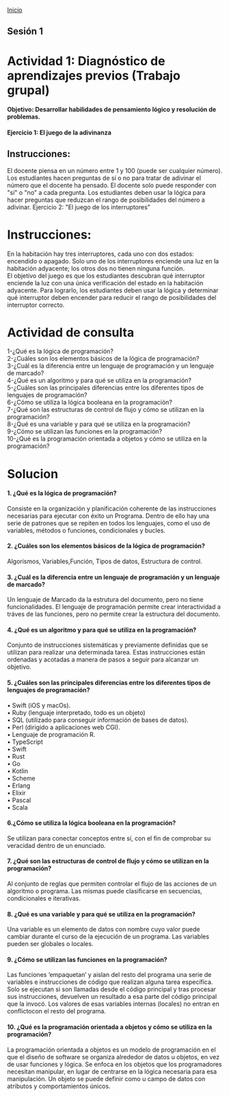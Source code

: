 <!-- No borrar o modificar -->
[Inicio](./index.md)

## Sesión 1 

# Actividad 1: Diagnóstico de aprendizajes previos (Trabajo grupal)

#### Objetivo: Desarrollar habilidades de pensamiento lógico y resolución de problemas.

#### Ejercicio 1: El juego de la adivinanza

## Instrucciones:

El docente piensa en un número entre 1 y 100 (puede ser cualquier número).
Los estudiantes hacen preguntas de sí o no para tratar de adivinar el número que el docente ha pensado.
El docente solo puede responder con "sí" o "no" a cada pregunta.
Los estudiantes deben usar la lógica para hacer preguntas que reduzcan el rango de posibilidades del número a adivinar.
Ejercicio 2: "El juego de los interruptores"

# Instrucciones:

En la habitación hay tres interruptores, cada uno con dos estados: encendido o apagado.
Solo uno de los interruptores enciende una luz en la habitación adyacente; los otros dos no tienen ninguna función.   
El objetivo del juego es que los estudiantes descubran qué interruptor enciende la luz con una única verificación del estado en la habitación adyacente.
Para lograrlo, los estudiantes deben usar la lógica y determinar qué interruptor deben encender para reducir el rango de posibilidades del interruptor correcto.

# Actividad de consulta

1-¿Qué es la lógica de programación?  
2-¿Cuáles son los elementos básicos de la lógica de programación?   
3-¿Cuál es la diferencia entre un lenguaje de programación y un lenguaje de marcado?  
4-¿Qué es un algoritmo y para qué se utiliza en la programación?  
5-¿Cuáles son las principales diferencias entre los diferentes tipos de lenguajes de programación?  
6-¿Cómo se utiliza la lógica booleana en la programación?  
7-¿Qué son las estructuras de control de flujo y cómo se utilizan en la programación?  
8-¿Qué es una variable y para qué se utiliza en la programación?   
9-¿Cómo se utilizan las funciones en la programación?  
10-¿Qué es la programación orientada a objetos y cómo se utiliza en la programación?

# Solucion
#### 1. ¿Qué es la lógica de programación?

Consiste en la organización y planificación coherente de
las instrucciones necesarias para ejecutar con éxito un
Programa. Dentro de ello hay una serie de patrones que
se repiten en todos los lenguajes, como el uso de
variables, métodos o funciones, condicionales y bucles.

#### 2. ¿Cuáles son los elementos básicos de la lógica de programación?

Algorismos, Variables,Función, Tipos de datos,
Estructura de control.

#### 3. ¿Cuál es la diferencia entre un lenguaje de programación y un lenguaje de marcado?

Un lenguaje de Marcado da la estrutura del documento,
pero no tiene funcionalidades. El lenguaje de programación permite crear interactividad a tráves de las funciones, pero no permite crear la estructura del
documento.

#### 4. ¿Qué es un algoritmo y para qué se utiliza en la programación?

Conjunto de instrucciones sistemáticas y previamente
definidas que se utilizan para realizar una determinada
tarea. Estas instrucciones están ordenadas y
acotadas a manera de pasos a seguir para alcanzar
un objetivo.

#### 5. ¿Cuáles son las principales diferencias entre los diferentes tipos de lenguajes de programación?

• Swift (iOS y macOs).  
• Ruby (lenguaje interpretado, todo es un objeto)  
• SQL (utilizado para conseguir información de
bases de datos).   
• Perl (dirigido a aplicaciones web CGI).  
• Lenguaje de programación R.   
• TypeScript  
• Swift   
• Rust   
• Go   
• Kotlin   
• Scheme  
• Erlang  
• Elixir   
• Pascal        
• Scala

#### 6.¿Cómo se utiliza la lógica booleana en la programación?

Se utilizan para conectar conceptos entre sí, con el fin de comprobar su veracidad dentro de un enunciado.

#### 7. ¿Qué son las estructuras de control de flujo y cómo se utilizan en la programación?

Al conjunto de reglas que permiten controlar el flujo de las acciones de un algoritmo o programa. Las mismas
puede clasificarse en secuencias, condicionales e iterativas.

#### 8. ¿Qué es una variable y para qué se utiliza en la programación?

Una variable es un elemento de datos con nombre cuyo
valor puede cambiar durante el curso de la ejecución de
un programa. Las variables pueden ser globales o
locales.

#### 9. ¿Cómo se utilizan las funciones en la programación?

Las funciones ’empaquetan’ y aislan del resto del
programa una serie de variables e instrucciones de
código que realizan alguna tarea específica. Solo se
ejecutan si son llamadas desde el código principal y tras procesar sus instrucciones, devuelven un resultado a esa parte del código principal que la invocó. Los valores de esas variables internas (locales) no entran en conflictocon el resto del programa.

#### 10. ¿Qué es la programación orientada a objetos y cómo se utiliza en la programación?

La programación orientada a objetos es un modelo de
programación en el que el diseño de software se
organiza alrededor de datos u objetos, en vez de usar
funciones y lógica. Se enfoca en los objetos que los
programadores necesitan manipular, en lugar de
centrarse en la lógica necesaria para esa manipulación.
Un objeto se puede definir como u campo de datos con
atributos y comportamientos únicos.






